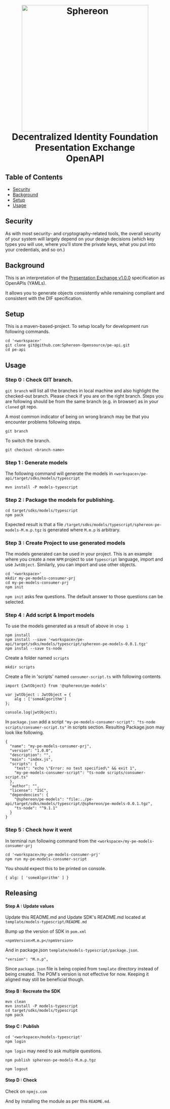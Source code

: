 <h1 align="center">
  <br>
  <a href="https://www.sphereon.com"><img src="https://sphereon.com/content/themes/sphereon/assets/img/logo.svg" alt="Sphereon" width="400"></a>
  <br> Decentralized Identity Foundation 
  <br> Presentation Exchange 
  <br> OpenAPI
  <br>
</h1>

## Table of Contents

- [Security](#security)
- [Background](#background)
- [Setup](#Setup)
- [Usage](#usage)

## Security

As with most security- and cryptography-related tools, the overall security of your system will largely depend on your design decisions (which key types you will use, where you'll store the private keys, what you put into your credentials, and so on.)

## Background

This is an interpretation of the
[Presentation Exchange v1.0.0](https://identity.foundation/presentation-exchange/#submission-requirements)
specification as OpenAPIs (YAMLs). 

It allows you to generate objects consistently while remaining compliant and consistent with the DIF specification.

## Setup

This is a maven-based-project. To setup locally for development run following commands.

```
cd '<workspace>'
git clone git@github.com:Sphereon-Opensource/pe-api.git
cd pe-api
```

## Usage

### Step 0 : Check GIT branch.

`git branch` will list all the branches in local machine and also highlight the checked-out branch. Please check if you are on the right branch. Steps you are following should be from the same branch (e.g. in browser) as in your `cloned` git repo. 

A most common indicator of being on wrong branch may be that you encounter problems following steps.

```
git branch
```

To switch the branch.

```
git checkout <branch-name>
```

### Step 1 : Generate models

The following command will generate the models in `<workspace>/pe-api/target/sdks/models/typescript`
```
mvn install -P models-typescript
```

### Step 2 : Package the models for publishing.

```
cd target/sdks/models/typescript
npm pack
```

Expected result is that a file `/target/sdks/models/typescript/sphereon-pe-models-M.m.p.tgz` is generated where `M.m.p` is arbitrary.

### Step 3 : Create Project to use generated models

The models generated can be used in your project. This is an example where you create a new `NPM` project to use `typescript` language, import and use `JwtObject`. Similarly, you can import and use other objects. 

```
cd '<workspace>'
mkdir my-pe-models-consumer-prj
cd my-pe-models-consumer-prj
npm init
```

`npm init` asks few questions. The default answer to those questions can be selected.

### Step 4 : Add script & Import models

To use the models generated as a result of above in `step 1`

```
npm install
npm install --save '<workspace>/pe-api/target/sdks/models/typescript/sphereon-pe-models-0.0.1.tgz'
npm instal --save ts-node
```

Create a folder named `scripts`

```
mkdir scripts
```

Create a file in 'scripts' named `consumer-script.ts` with following contents

```
import {JwtObject} from '@sphereon/pe-models'

var jwtObject : JwtObject = {
    alg : ['someAlgorithm']
};

console.log(jwtObject);
```

In `package.json` add a script `"my-pe-models-consumer-script": "ts-node scripts/consumer-script.ts"` in scripts section. Resulting Package.json may look like following.

```
{
  "name": "my-pe-models-consumer-prj",
  "version": "1.0.0",
  "description": "",
  "main": "index.js",
  "scripts": {
    "test": "echo \"Error: no test specified\" && exit 1",
	"my-pe-models-consumer-script": "ts-node scripts/consumer-script.ts"
  },
  "author": "",
  "license": "ISC",
  "dependencies": {
    "@sphereon/pe-models": "file:../pe-api/target/sdks/models/typescript/@sphereon/pe-models-0.0.1.tgz",
    "ts-node": "^9.1.1"
  }
}
```

### Step 5 : Check how it went

In terminal run following command from the `<workspace>/my-pe-models-consumer-prj` 

```
cd '<workspace>/my-pe-models-consumer-prj'
npm run my-pe-models-consumer-script
```

You should expect this to be printed on console.

```
{ alg: [ 'someAlgorithm' ] }
```

## Releasing

#### Step A : Update values

Update this README.md and Update SDK's README.md located at `template/models-typescript/README.md`

Bump up the version of SDK in `pom.xml`

```
<npmVersion>M.m.p</npmVersion>
```

And in package.json `template/models-typescript/package.json`.

```
"version": "M.n.p",
```

Since `package.json` file is being copied from `template` directory instead of being created. The POM's version is not effective for now. Keeping it aligned may still be beneficial though.

#### Step B : Recreate the SDK

```
mvn clean
mvn install -P models-typescript
cd target/sdks/models/typescript
npm pack
```

#### Step C : Publish

```
cd '<workspace>/models-typescript'
npm login
```

`npm login` may need to ask multiple questions.

```
npm publish sphereon-pe-models-M.m.p.tgz
```

```
npm logout
```

#### Step D : Check 

Check on `npmjs.com`

And by installing the module as per this `README.md`. 